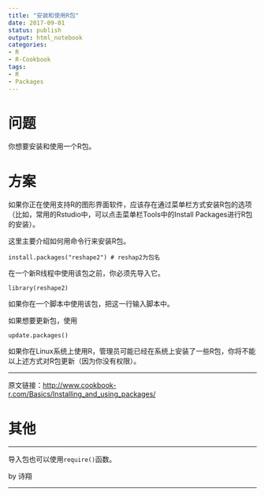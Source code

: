 ```yaml
---
title: "安装和使用R包"
date: 2017-09-01
status: publish
output: html_notebook
categories: 
- R
- R-Cookbook
tags:
- R
- Packages
---
```

 
 
# 问题
 
你想要安装和使用一个R包。
 
<!-- more -->
 
# 方案
 
如果你正在使用支持R的图形界面软件，应该存在通过菜单栏方式安装R包的选项（比如，常用的Rstudio中，可以点击菜单栏Tools中的Install Packages进行R包的安装）。
 
这里主要介绍如何用命令行来安装R包。
 
```
install.packages("reshape2") # reshap2为包名
```
 
在一个新R线程中使用该包之前，你必须先导入它。
 
```
library(reshape2)
```
如果你在一个脚本中使用该包，把这一行输入脚本中。
 
如果想要更新包，使用
```
update.packages()
```
 
如果你在Linux系统上使用R，管理员可能已经在系统上安装了一些R包，你将不能以上述方式对R包更新（因为你没有权限）。
 
********
 
原文链接：<http://www.cookbook-r.com/Basics/Installing_and_using_packages/>
 
# 其他
 
***
导入包也可以使用`require()`函数。
 
by 诗翔
***
